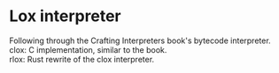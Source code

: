 # Lox interpreter
Following through the Crafting Interpreters book's bytecode interpreter.\
clox: C implementation, similar to the book.\
rlox: Rust rewrite of the clox interpreter.
